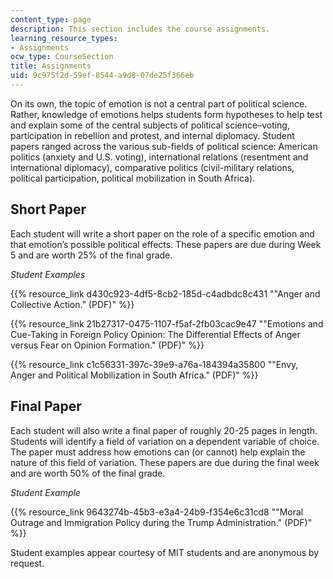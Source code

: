 ```yaml
---
content_type: page
description: This section includes the course assignments.
learning_resource_types:
- Assignments
ocw_type: CourseSection
title: Assignments
uid: 9c975f2d-59ef-8544-a9d8-07de25f366eb
---
```


On its own, the topic of emotion is not a central part of political science. Rather, knowledge of emotions helps students form hypotheses to help test and explain some of the central subjects of political science–voting, participation in rebellion and protest, and internal diplomacy. Student papers ranged across the various sub-fields of political science: American politics (anxiety and U.S. voting), international relations (resentment and international diplomacy), comparative politics (civil-military relations, political participation, political mobilization in South Africa).

Short Paper 
------------

Each student will write a short paper on the role of a specific emotion and that emotion’s possible political effects. These papers are due during Week 5 and are worth 25% of the final grade.

_Student Examples_

{{% resource_link d430c923-4df5-8cb2-185d-c4adbdc8c431 "\"Anger and Collective Action.\" (PDF)" %}}

{{% resource_link 21b27317-0475-1107-f5af-2fb03cac9e47 "\"Emotions and Cue-Taking in Foreign Policy Opinion: The Differential Effects of Anger versus Fear on Opinion Formation.\" (PDF)" %}}

{{% resource_link c1c56331-397c-39e9-a76a-184394a35800 "\"Envy, Anger and Political Mobilization in South Africa.\" (PDF)" %}}

Final Paper 
------------

Each student will also write a final paper of roughly 20-25 pages in length. Students will identify a field of variation on a dependent variable of choice. The paper must address how emotions can (or cannot) help explain the nature of this field of variation. These papers are due during the final week and are worth 50% of the final grade.

_Student Example_

{{% resource_link 9643274b-45b3-e3a4-24b9-f354e6c31cd8 "\"Moral Outrage and Immigration Policy during the Trump Administration.\" (PDF)" %}}

Student examples appear courtesy of MIT students and are anonymous by request.